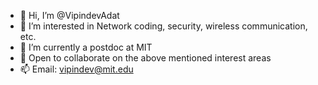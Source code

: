 - 👋 Hi, I’m @VipindevAdat
- 👀 I’m interested in Network coding, security, wireless communication, etc.
- 🌱 I’m currently a postdoc at MIT
- 💞️ Open to collaborate on the above mentioned interest areas
- 📫 Email: vipindev@mit.edu

<!---
VipindevAdat/VipindevAdat is a ✨ special ✨ repository because its `README.md` (this file) appears on your GitHub profile.
You can click the Preview link to take a look at your changes.
--->
